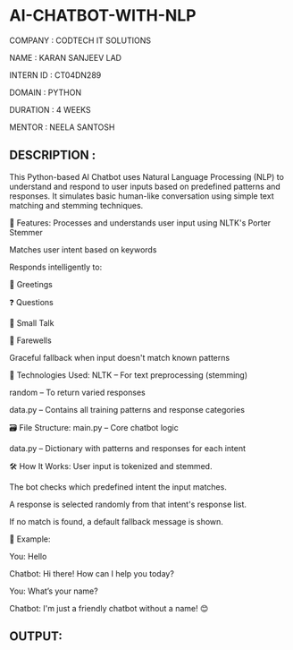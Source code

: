 # AI-CHATBOT-WITH-NLP

COMPANY : CODTECH IT SOLUTIONS

NAME : KARAN SANJEEV LAD

INTERN ID : CT04DN289

DOMAIN : PYTHON

DURATION : 4 WEEKS

MENTOR : NEELA SANTOSH

## DESCRIPTION :

This Python-based AI Chatbot uses Natural Language Processing (NLP) to understand and respond to user inputs based on predefined patterns and responses. It simulates basic human-like conversation using simple text matching and stemming techniques.

🧠 Features:
Processes and understands user input using NLTK's Porter Stemmer

Matches user intent based on keywords

Responds intelligently to:

👋 Greetings

❓ Questions

💬 Small Talk

👋 Farewells

Graceful fallback when input doesn't match known patterns

🔧 Technologies Used:
NLTK – For text preprocessing (stemming)

random – To return varied responses

data.py – Contains all training patterns and response categories

🗃️ File Structure:
main.py – Core chatbot logic

data.py – Dictionary with patterns and responses for each intent

🛠️ How It Works:
User input is tokenized and stemmed.

The bot checks which predefined intent the input matches.

A response is selected randomly from that intent's response list.

If no match is found, a default fallback message is shown.

📌 Example:

You: Hello  

Chatbot: Hi there! How can I help you today?

You: What’s your name?  

Chatbot: I'm just a friendly chatbot without a name! 😊

## OUTPUT: 
